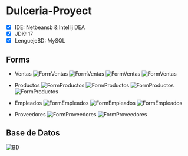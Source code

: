 # Dulceria-Proyect

- [x] IDE: Netbeansb & Intellij DEA
- [x] JDK: 17
- [x] LenguejeBD: MySQL

## Forms
* Ventas
![FormVentas](https://github.com/Bumh3rr/Dulceria-Proyect/blob/main/images/FormVentas.png)
![FormVentas](https://github.com/Bumh3rr/Dulceria-Proyect/blob/main/images/FormVenta_nuevaVenta.png)
![FormVentas](https://github.com/Bumh3rr/Dulceria-Proyect/blob/main/images/FormVenta_AgregarProductos.png)
![FormVentas](https://github.com/Bumh3rr/Dulceria-Proyect/blob/main/images/FormVenta_DetallesVenta.png)

* Productos
![FormProductos](https://github.com/Bumh3rr/Dulceria-Proyect/blob/main/images/FormProducto.png)
![FormProductos](https://github.com/Bumh3rr/Dulceria-Proyect/blob/main/images/FormProductoRequest.png)
![FormProductos](https://github.com/Bumh3rr/Dulceria-Proyect/blob/main/images/FormProductoInfo.png)
![FormProductos](https://github.com/Bumh3rr/Dulceria-Proyect/blob/main/images/FormProductoSearch.png)

* Empleados
![FormEmpleados](https://github.com/Bumh3rr/Dulceria-Proyect/blob/main/images/FormEmpleados.png)
![FormEmpleados](https://github.com/Bumh3rr/Dulceria-Proyect/blob/main/images/FormEmpleadoRequest.png)
![FormEmpleados](https://github.com/Bumh3rr/Dulceria-Proyect/blob/main/images/FormEmpleadosInfo.png)

* Proveedores
![FormProveedores](https://github.com/Bumh3rr/Dulceria-Proyect/blob/main/images/FormProveedores.png)
![FormProveedores](https://github.com/Bumh3rr/Dulceria-Proyect/blob/main/images/formProveedoreesInsert.png)

## Base de Datos
![BD](https://github.com/Bumh3rr/Dulceria-Proyect/blob/main/images/Model_BaseData.png)

